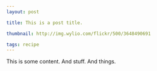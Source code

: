 ```yaml
---
layout: post

title: This is a post title.

thumbnail: http://img.wylio.com/flickr/500/3648490691

tags: recipe
---
```


This is some content. And stuff. And things.
